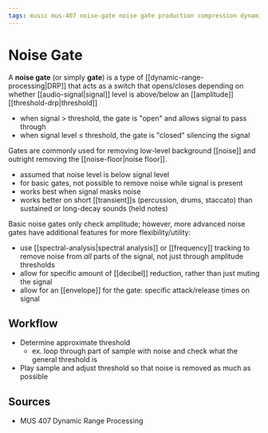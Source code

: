 ```yaml
---
tags: music mus-407 noise-gate noise gate production compression dynamics drp dynamic-range-processing
---
```


# Noise Gate

A **noise gate** (or simply **gate**) is a type of [[dynamic-range-processing|DRP]] that acts as a switch that opens/closes depending on whether [[audio-signal|signal]] level is above/below an [[amplitude]] [[threshold-drp|threshold]]

- when signal $>$ threshold, the gate is "open" and allows signal to pass through
- when signal level $\leq$ threshold, the gate is "closed" silencing the signal

Gates are commonly used for removing low-level background [[noise]] and outright removing the [[noise-floor|noise floor]].

- assumed that noise level is below signal level
- for basic gates, not possible to remove noise while signal is present
- works best when signal masks noise
- works better on short [[transient]]s (percussion, drums, staccato) than sustained or long-decay sounds (held notes)

Basic noise gates only check amplitude; however, more advanced noise gates have additional features for more flexibility/utility:

- use [[spectral-analysis|spectral analysis]] or [[frequency]] tracking to remove noise from _all_ parts of the signal, not just through amplitude thresholds
- allow for specific amount of [[decibel]] reduction, rather than just muting the signal
- allow for an [[envelope]] for the gate: specific attack/release times on signal

## Workflow

- Determine approximate threshold
  - ex. loop through part of sample with noise and check what the general threshold is
- Play sample and adjust threshold so that noise is removed as much as possible

## Sources

- MUS 407 Dynamic Range Processing
